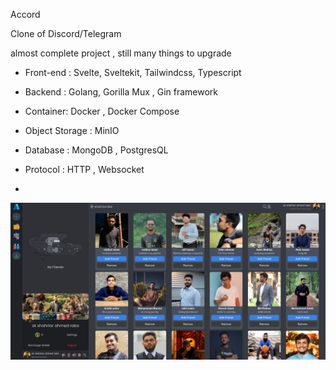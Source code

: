 Accord

Clone of  Discord/Telegram

almost complete project , still many things to upgrade

- Front-end : Svelte, Sveltekit, Tailwindcss, Typescript

- Backend : Golang, Gorilla Mux , Gin framework

- Container: Docker , Docker Compose

- Object Storage : MinIO

- Database : MongoDB , PostgresQL

- Protocol :  HTTP , Websocket

- 





![](./screenshots/home.png)
